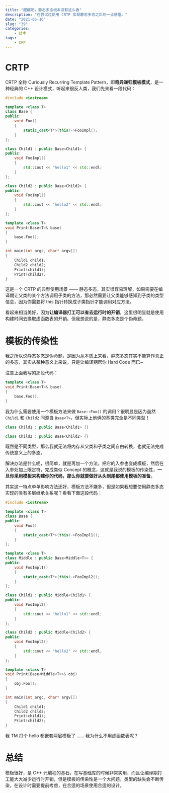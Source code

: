 ```yaml
---
title: "醒醒吧，静态多态根本没有这么香"
description: "在尝试过使用 CRTP 实现静态多态之后的一点感悟。"
date: "2021-05-16"
slug: "39"
categories:
    - 技术
tags:
    - CPP
---
```


# CRTP

CRTP 全称 Curiously Recurring Template Pattern，即**奇异递归模板模式**，是一种经典的 C++ 设计模式，听起来很反人类，我们先来看一段代码：

```cpp
#include <iostream>

template <class T>
class Base {
public:
    void Foo()
    {
        static_cast<T*>(this)->FooImpl();
    }
};

class Child1 : public Base<Child1> {
public:
    void FooImpl()
    {
        std::cout << "hello1" << std::endl;
    }
};

class Child2 : public Base<Child2> {
public:
    void FooImpl()
    {
        std::cout << "hello2" << std::endl;
    }
};

template <class T>
void Print(Base<T>& base)
{
    base.Foo();
}

int main(int argc, char* argv[])
{
    Child1 child1;
    Child2 child2;
    Print(child1);
    Print(child2);
}
```

这是一个 CRTP 的典型使用场景 —— 静态多态，其实很容易理解，如果需要在编译期让父类的某个方法调用子类的方法，那必然需要让父类能够感知到子类的类型信息，因为你需要将 this 指针转换成子类指针才能调用对应方法。

看起来相当美好，因为**让编译器打工可以省去运行时的开销**，这里很明显就是使用构建时间去换取虚函数表的开销。但我想说的是，静态多态是个伪命题。

# 模板的传染性

我之所以说静态多态是伪命题，是因为从本质上来看，静态多态其实不能算作真正的多态，其实从某种意义上来说，只是让编译期帮你 Hard Code 而已~

注意上面我写的那段代码：

```cpp
template <class T>
void Print(Base<T>& base)
{
    base.Foo();
}
```

我为什么需要使用一个模板方法来做 `Base::Foo()` 的调用？很明显是因为虽然 `Child1` 和 `Child2` 同源自 `Bsae<T>`，但实际上他俩的基类完全是不同类型！

```cpp
class Child1 : public Base<Child1> {}

class Child2 : public Base<Child2> {}
```

既然是不同类型，那么我就无法将内存从父类和子类之间自由转换，也就无法完成传统意义上的多态。

解决办法是什么呢，很简单，就是再加一个方法，把它的入参也变成模板，然后在入参处加上限定符，完成类似 Concept 的概念，这就是我说的模板的传染性，**一旦你采用模板来构建你的代码，那么你就要做好从头到尾都使用模板的准备**。

其实这一特点单单影响方法还好，模板方法不嫌多，但是如果我想要使用静态多态实现的类有多层继承关系呢？看看下面这段代码：

```cpp
#include <iostream>

template <class T>
class Base {
public:
    void Foo()
    {
        static_cast<T*>(this)->FooImpl1();
    }
};

template <class T>
class Middle : public Base<Middle<T>> {
public:
    void FooImpl1()
    {
        static_cast<T*>(this)->FooImpl2();
    }
};

class Child1 : public Middle<Child1> {
public:
    void FooImpl2()
    {
        std::cout << "hello1" << std::endl;
    }
};

class Child2 : public Middle<Child2> {
public:
    void FooImpl2()
    {
        std::cout << "hello2" << std::endl;
    }
};

template <class T>
void Print(Base<Middle<T>>& obj)
{
    obj.Foo();
}

int main(int argc, char* argv[])
{
    Child1 child1;
    Child2 child2;
    Print(child1);
    Print(child2);
}
```

我 TM 打个 hello 都嵌套两层模板了 ...... 我为什么不用虚函数表呢？

# 总结

模板很好，是 C++ 元编程的基石，在写基础库的时候非常实用，而且让编译期打工能大大减少运行时开销，但是模板的传染性是一个大问题，类型的缺失会不断传染，在设计时需要提前考虑，在合适的场景使用合适的设计。
